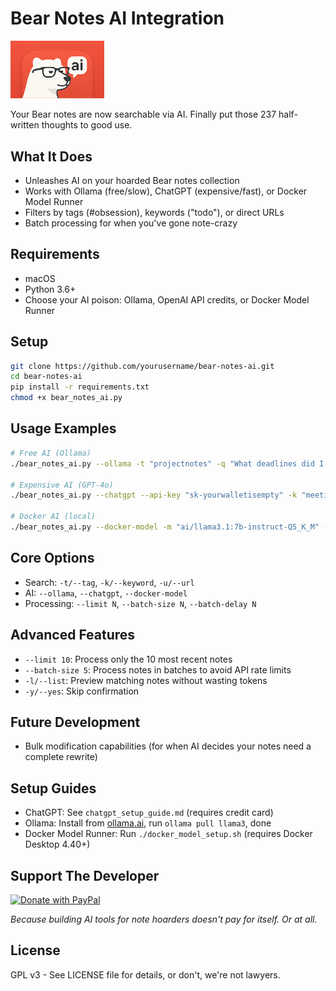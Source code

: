 # Bear Notes AI Integration

<img src="bear-ai-logo.png" alt="Bear AI Logo" width="150"/>


Your Bear notes are now searchable via AI. Finally put those 237 half-written thoughts to good use.

## What It Does

- Unleashes AI on your hoarded Bear notes collection
- Works with Ollama (free/slow), ChatGPT (expensive/fast), or Docker Model Runner
- Filters by tags (#obsession), keywords ("todo"), or direct URLs
- Batch processing for when you've gone note-crazy

## Requirements

- macOS
- Python 3.6+
- Choose your AI poison: Ollama, OpenAI API credits, or Docker Model Runner

## Setup

```bash
git clone https://github.com/yourusername/bear-notes-ai.git
cd bear-notes-ai
pip install -r requirements.txt
chmod +x bear_notes_ai.py
```

## Usage Examples

```bash
# Free AI (Ollama)
./bear_notes_ai.py --ollama -t "projectnotes" -q "What deadlines did I ignore?"

# Expensive AI (GPT-4o)
./bear_notes_ai.py --chatgpt --api-key "sk-yourwalletisempty" -k "meeting" -q "Summarize those meetings zoom transcribed for me"

# Docker AI (local)
./bear_notes_ai.py --docker-model -m "ai/llama3.1:7b-instruct-Q5_K_M" -t "research" -q "What did I discover?"
```

## Core Options

- Search: `-t/--tag`, `-k/--keyword`, `-u/--url`  
- AI: `--ollama`, `--chatgpt`, `--docker-model`
- Processing: `--limit N`, `--batch-size N`, `--batch-delay N`

## Advanced Features

- `--limit 10`: Process only the 10 most recent notes
- `--batch-size 5`: Process notes in batches to avoid API rate limits
- `-l/--list`: Preview matching notes without wasting tokens
- `-y/--yes`: Skip confirmation

## Future Development

- Bulk modification capabilities (for when AI decides your notes need a complete rewrite)
## Setup Guides

- ChatGPT: See `chatgpt_setup_guide.md` (requires credit card)
- Ollama: Install from [ollama.ai](https://ollama.ai), run `ollama pull llama3`, done
- Docker Model Runner: Run `./docker_model_setup.sh` (requires Docker Desktop 4.40+)

## Support The Developer

<a href="https://www.paypal.com/donate/?business=vim-double6e@icloud.com&no_recurring=0&item_name=Support+Bear+Notes+AI+Development&currency_code=USD">
  <img src="https://img.shields.io/badge/PayPal-Buy%20me%20coffee%20to%20maintain%20my%20caffeine%20hallucinations-blue?style=for-the-badge&logo=paypal" alt="Donate with PayPal" />
</a>

*Because building AI tools for note hoarders doesn't pay for itself. Or at all.*

## License

GPL v3 - See LICENSE file for details, or don't, we're not lawyers.